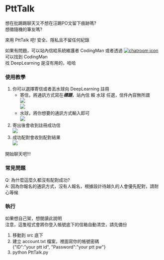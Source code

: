 # PttTalk

想在批踢踢聊天又不想在汪踢PO文留下痕跡嗎?  
想徵隨機的筆友嗎?

來用 PttTalk 吧! 安全、隱私且不留任何紀錄

如果有問題，可以站內信給系統維護者 CodingMan 或者透過 [![chatroom icon](https://patrolavia.github.io/telegram-badge/chat.png)](https://t.me/PttCodingMan) 可以找到 CodingMan  
找 DeepLearning 是沒有用的，哈哈

### 使用教學

1. 你可以選擇寄信或者丟水球向 DeepLearning 註冊  
    - 寄信，將通訊方式寫在***標題***，站內信 賴 水球 任選，信件內容無所謂  
![](https://i.imgur.com/idUWcSi.png)  
![](https://i.imgur.com/GMhFTI5.png)
    - 水球，將你想要的通訊方式輸入即可  
![](https://i.imgur.com/nbrsXE0.png)
2. 寄出後會收到註冊成功信  
![](https://i.imgur.com/oIkPsgx.png)
3. 成功配對會收到配對結果  
![](https://i.imgur.com/QEMXERe.png)

開始聊天吧!!!

### 常見問題

Q: 為什麼這麼久都沒有配對成功?  
A: 因為你報名的通訊方式，沒有人報名，根據設計待越久的人會優先配對，請耐心等候

### 執行
如果想自己架，想閱讀此說明  
注意，這隻程式會將你登入帳號底下的信箱自動清空，請先備份

1. 移動到 src 底下
2. 建立 account.txt 檔案，裡面寫你的帳號密碼  
{"ID":"your ptt id", "Password":"your ptt pw"}
3. python PttTalk.py

